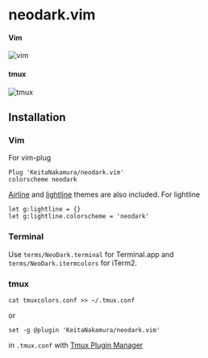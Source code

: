 # neodark.vim

#### Vim
![vim](https://github.com/KeitaNakamura/neodark.vim/blob/master/Screenshot.png)

#### tmux
![tmux](https://github.com/KeitaNakamura/neodark.vim/blob/master/Screenshot%20tmux.png)

## Installation

### Vim
For vim-plug
```vim
Plug 'KeitaNakamura/neodark.vim'
colorscheme neodark
```

[Airline](https://github.com/vim-airline/vim-airline) and [lightline](https://github.com/itchyny/lightline.vim) themes are also included. For lightline
```vim
let g:lightline = {}
let g:lightline.colorscheme = 'neodark'
```

### Terminal
Use `terms/NeoDark.terminal` for Terminal.app and `terms/NeoDark.itermcolors` for iTerm2.

### tmux
```
cat tmuxcolors.conf >> ~/.tmux.conf
```
or
```
set -g @plugin 'KeitaNakamura/neodark.vim'
```
in `.tmux.conf` with [Tmux Plugin Manager](https://github.com/tmux-plugins/tpm)
